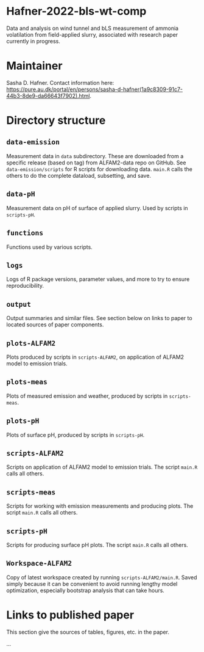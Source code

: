 # Hafner-2022-bls-wt-comp
Data and analysis on wind tunnel and bLS measurement of ammonia volatilation from field-applied slurry, associated with research paper currently in progress.

# Maintainer
Sasha D. Hafner.
Contact information here: <https://pure.au.dk/portal/en/persons/sasha-d-hafner(1a9c8309-91c7-44b3-8de9-da66643f7902).html>.

# Directory structure

## `data-emission`
Measurement data in `data` subdirectory.
These are downloaded from a specific release (based on tag) from ALFAM2-data repo on GitHub.
See `data-emission/scripts` for R scripts for downloading data.
`main.R` calls the others to do the complete dataload, subsetting, and save.

## `data-pH`
Measurement data on pH of surface of applied slurry.
Used by scripts in `scripts-pH`.

## `functions`
Functions used by various scripts.

## `logs`
Logs of R package versions, parameter values, and more to try to ensure reproducibility.

## `output`
Output summaries and similar files.
See section below on links to paper to located sources of paper components.

## `plots-ALFAM2`
Plots produced by scripts in `scripts-ALFAM2`, on application of ALFAM2 model to emission trials.

## `plots-meas`
Plots of measured emission and weather, produced by scripts in `scripts-meas`.

## `plots-pH`
Plots of surface pH, produced by scripts in `scripts-pH`.

## `scripts-ALFAM2`
Scripts on application of ALFAM2 model to emission trials.
The script `main.R` calls all others.

## `scripts-meas`
Scripts for working with emission measurements and producing plots.
The script `main.R` calls all others.

## `scripts-pH`
Scripts for producing surface pH plots.
The script `main.R` calls all others.

## `Workspace-ALFAM2`
Copy of latest workspace created by running `scripts-ALFAM2/main.R`.
Saved simply because it can be convenient to avoid running lengthy model optimization, especially bootstrap analysis that can take hours.

# Links to published paper
This section give the sources of tables, figures, etc. in the paper.


...
